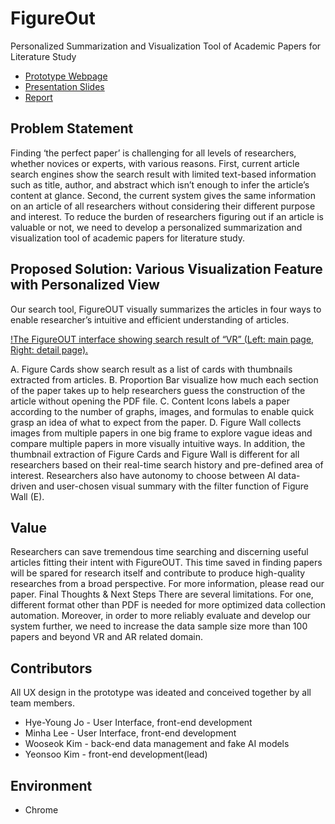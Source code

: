 # FigureOut
Personalized Summarization and Visualization Tool of Academic Papers for Literature Study

* [Prototype Webpage](https://hyeyoungjo.github.io/FigureOut/)
* [Presentation Slides](https://www.figma.com/proto/WMHtTZlzMnwpZYeUYZaXo6/%EB%94%94%ED%94%84?node-id=182%3A2485)
* [Report](https://drive.google.com/file/d/1jQnKCj7O1-yU6LaByNU9jDwdxGZYREYd/view?usp=sharing)

## Problem Statement
Finding ‘the perfect paper’ is challenging for all levels of researchers, whether novices or experts, with various
reasons. First, current article search engines show the search result with limited text-based information such as
title, author, and abstract which isn’t enough to infer the article’s content at glance. Second, the current system
gives the same information on an article of all researchers without considering their different purpose and
interest. To reduce the burden of researchers figuring out if an article is valuable or not, we need to develop a
personalized summarization and visualization tool of academic papers for literature study.

## Proposed Solution: Various Visualization Feature with Personalized View
Our search tool, FigureOUT visually summarizes the articles in four ways to enable researcher’s intuitive and
efficient understanding of articles.

[!The FigureOUT interface showing search result of “VR” (Left: main page, Right: detail page).](/blob/main/img/explain.png)

A. Figure Cards show search result as a list of cards with thumbnails extracted from articles.
B. Proportion Bar visualize how much each section of the paper takes up to help researchers guess the
construction of the article without opening the PDF file.
C. Content Icons labels a paper according to the number of graphs, images, and formulas to enable quick
grasp an idea of what to expect from the paper.
D. Figure Wall collects images from multiple papers in one big frame to explore vague ideas and compare
multiple papers in more visually intuitive ways.
In addition, the thumbnail extraction of Figure Cards and Figure Wall is different for all researchers based on
their real-time search history and pre-defined area of interest. Researchers also have autonomy to choose
between AI data-driven and user-chosen visual summary with the filter function of Figure Wall (E).

## Value
Researchers can save tremendous time searching and discerning useful articles fitting their intent with
FigureOUT. This time saved in finding papers will be spared for research itself and contribute to produce
high-quality researches from a broad perspective. For more information, please read our paper.
Final Thoughts & Next Steps
There are several limitations. For one, different format other than PDF is needed for more optimized data
collection automation. Moreover, in order to more reliably evaluate and develop our system further, we need to
increase the data sample size more than 100 papers and beyond VR and AR related domain.

## Contributors
All UX design in the prototype was ideated and conceived together by all team members.
* Hye-Young Jo - User Interface, front-end development
* Minha Lee - User Interface, front-end development
* Wooseok Kim - back-end data management and fake AI models
* Yeonsoo Kim - front-end development(lead)

## Environment
* Chrome

